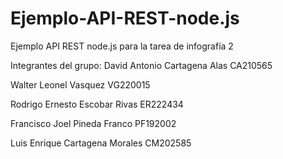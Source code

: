 # Ejemplo-API-REST-node.js
Ejemplo API REST node.js para la tarea de infografía 2


Integrantes del grupo: 
David Antonio Cartagena Alas CA210565

Walter Leonel Vasquez VG220015

Rodrigo Ernesto Escobar Rivas ER222434

Francisco Joel Pineda Franco PF192002

Luis Enrique Cartagena Morales CM202585
